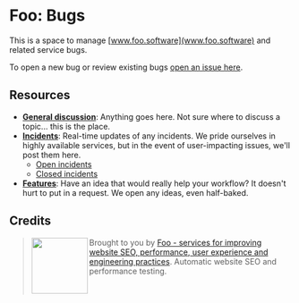 # Foo: Bugs

This is a space to manage [www.foo.software](www.foo.software) and related service bugs.

To open a new bug or review existing bugs [open an issue here](https://github.com/foo-software/bugs/issues).

## Resources

- **[General discussion](https://github.com/foo-software/discussion/issues)**: Anything goes here. Not sure where to discuss a topic... this is the place.
- **[Incidents](https://github.com/foo-software/incidents/issues)**: Real-time updates of any incidents. We pride ourselves in highly available services, but in the event of user-impacting issues, we'll post them here.
  - [Open incidents](https://github.com/foo-software/incidents/issues)
  - [Closed incidents](https://github.com/foo-software/incidents/issues?q=is%3Aissue+is%3Aclosed)
- **[Features](https://github.com/foo-software/features/issues)**: Have an idea that would really help your workflow? It doesn't hurt to put in a request. We open any ideas, even half-baked.

## Credits

> <img src="https://lighthouse-check.s3.amazonaws.com/images/logo-simple-blue-light-512.png" width="100" height="100" align="left" /> Brought to you by [Foo - services for improving website SEO, performance, user experience and engineering practices](https://www.foo.software). Automatic website SEO and performance testing.<br/><br/><br/>
